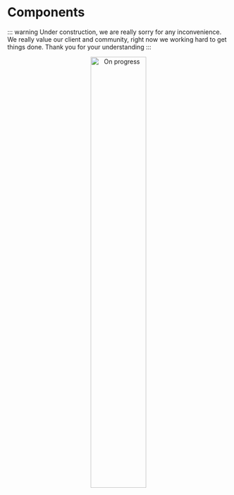 # Components
::: warning
Under construction, we are really sorry for any inconvenience. We really value our client and community, right now we working hard to get things done. Thank you for your understanding
:::
</br>
<center>
    <img src="~@source/assets/images/on-progress.png" alt="On progress" width="50%">
</center>